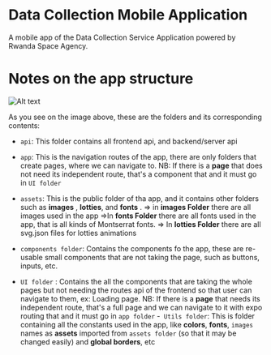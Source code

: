# Data Collection Mobile Application

A mobile app of the Data Collection Service Application powered by Rwanda Space Agency.

# Notes on the app structure

![Alt text](image.png)

As you see on the image above,
these are the folders and its corresponding contents:

- `api`: This folder contains all frontend api, and backend/server api
- `app`: This is the navigation routes of the app, there are only folders that create pages, where we can navigate to.
  NB: If there is a **page** that does not need its independent route, that's a component that and it must go in `UI folder`
- `assets`: This is the public folder of tha app, and it contains other folders such as **images** , **lotties**, and **fonts** .
  => in **images Folder** there are all images used in the app
  =>In **fonts Folder** there are all fonts used in the app, that is all kinds of Montserrat fonts.
  => In **lotties Folder** there are all svg.json files for lotties animations

- `components folder`: Contains the components fo the app, these are re-usable small components that are not taking the page, such as buttons, inputs, etc.
- `UI folder` : Contains the all the components that are taking the whole pages but not needing the routes api of the frontend so that user can navigate to them, ex: Loading page.
  NB: If there is a **page** that needs its independent route, that's a full page and we can navigate to it with expo routing that and it must go in `app folder` -` Utils folder`: This is folder containing all the constants used in the app, like **colors**, **fonts**, `images` names as **assets** imported from `assets folder` (so that it may be changed easily) and **global borders**, etc
